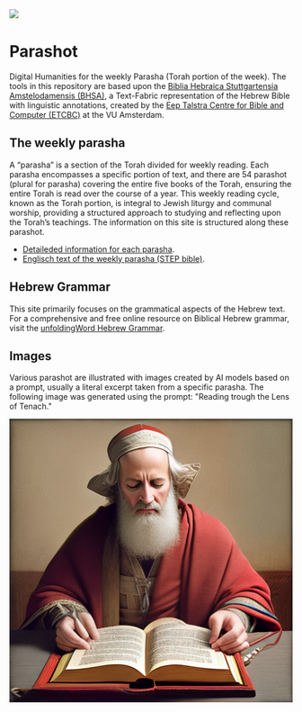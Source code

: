 <div class="hidden-content">
<a href="https://www.repostatus.org/#active" target="_blank" Title="Project Status: Active – The project has reached a stable, usable state and is being actively developed."><img src="https://www.repostatus.org/badges/latest/active.svg"></a> 
</div>

# Parashot

Digital Humanities for the weekly Parasha (Torah portion of the week). The tools in this repository are based upon the [Biblia Hebraica Stuttgartensia Amstelodamensis (BHSA)](https://github.com/ETCBC/bhsa), a Text-Fabric representation of the Hebrew Bible with linguistic annotations, created by the [Eep Talstra Centre for Bible and Computer (ETCBC)](https://etcbc.nl/) at the VU Amsterdam.

## The weekly parasha

A “parasha” is a section of the Torah divided for weekly reading. Each parasha encompasses a specific portion of text, and there are 54 parashot (plural for parasha) covering the entire five books of the Torah, ensuring the entire Torah is read over the course of a year. This weekly reading cycle, known as the Torah portion, is integral to Jewish liturgy and communal worship, providing a structured approach to studying and reflecting upon the Torah’s teachings. The information on this site is structured along these parashot.
 - [Detaileded information for each parasha](parashot.md).
 - [Englisch text of the weekly parasha (STEP bible)](https://www.stepbible.org/html/parashot.html).

## Hebrew Grammar

This site primarily focuses on the grammatical aspects of the Hebrew text. For a comprehensive and free online resource on Biblical Hebrew grammar, visit the [unfoldingWord Hebrew Grammar](https://uhg.readthedocs.io/en/latest/front.html).

## Images

Various parashot are illustrated with images created by AI models based on a prompt, usually a literal excerpt taken from a specific parasha. The following image was generated using the prompt: "Reading trough the Lens of Tenach."

<img src="images/ReadingTroughTheLensOfTenach.png">

